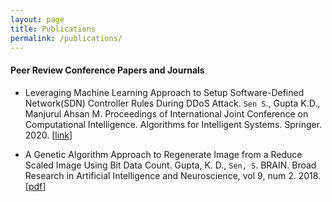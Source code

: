 ```yaml
---
layout: page
title: Publications
permalink: /publications/
---
```

#### Peer Review Conference Papers and Journals

- Leveraging Machine Learning Approach to Setup Software-Defined Network(SDN) Controller Rules During DDoS Attack. `Sen S`., Gupta K.D., Manjurul Ahsan M. Proceedings of International Joint Conference on Computational Intelligence. Algorithms for Intelligent Systems. Springer. 2020.
[[link](https://www.researchgate.net/publication/334232646_Leveraging_Machine_Learning_Approach_to_Setup_Software-Defined_NetworkSDN_Controller_Rules_During_DDoS_Attack)]

- A Genetic Algorithm Approach to Regenerate Image from a Reduce Scaled Image Using Bit Data Count. Gupta, K. D., `Sen, S`. BRAIN. Broad Research in Artificial Intelligence and Neuroscience, vol 9, num 2. 2018.[[pdf](brain.edusoft.ro/index.php/brain/article/viewFile/805/934)] 